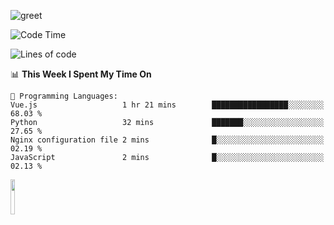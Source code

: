 ![greet](https://user-images.githubusercontent.com/44234583/146624354-9d461392-3676-4e7a-b12f-debc7319f53b.gif) 


<!--START_SECTION:waka-->
![Code Time](http://img.shields.io/badge/Code%20Time-618%20hrs%2053%20mins-blue)

![Lines of code](https://img.shields.io/badge/From%20Hello%20World%20I%27ve%20Written-5.1%20million%20lines%20of%20code-blue)

📊 **This Week I Spent My Time On** 

```text
💬 Programming Languages: 
Vue.js                   1 hr 21 mins        █████████████████░░░░░░░░   68.03 % 
Python                   32 mins             ███████░░░░░░░░░░░░░░░░░░   27.65 % 
Nginx configuration file 2 mins              █░░░░░░░░░░░░░░░░░░░░░░░░   02.19 % 
JavaScript               2 mins              █░░░░░░░░░░░░░░░░░░░░░░░░   02.13 % 
```


<!--END_SECTION:waka-->
<img src="https://user-images.githubusercontent.com/44234583/191059235-95ebfce1-7fc7-4eee-baff-214d902e7c18.gif" width="12%"/>
